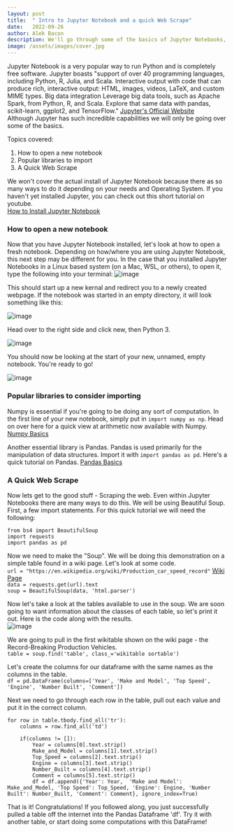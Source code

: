 ```yaml
---
layout: post
title:  " Intro to Jupyter Notebook and a quick Web Scrape"
date:   2022-09-26
author: Alek Bacon
description: We'll go through some of the basics of Jupyter Notebooks, then immediately put it to work by scraping the web using Beautiful Soup.
image: /assets/images/cover.jpg
---
```

Jupyter Notebook is a very popular way to run Python and is completely free software. Jupyter boasts "support of over 40 programming languages, including Python, R, Julia, and Scala. Interactive output with code that can produce rich, interactive output: HTML, images, videos, LaTeX, and custom MIME types. Big data integration
Leverage big data tools, such as Apache Spark, from Python, R, and Scala. Explore that same data with pandas, scikit-learn, ggplot2, and TensorFlow." [Jupyter's Official Website](https://jupyter.org/)<br>
Although Jupyter has such incredible capabilities we will only be going over some of the basics.

Topics covered:
1. How to open a new notebook
2. Popular libraries to import
3. A Quick Web Scrape

We won't cover the actual install of Jupyter Notebook because there as so many ways to do it depending on your needs and Operating System. If you haven't yet installed Jupyter, you can check out this short tutorial on youtube. <br> [How to Install Jupyter Notebook](https://www.youtube.com/watch?v=AuTkAWEa06E)

### How to open a new notebook
Now that you have Jupyter Notebook installed, let's look at how to open a fresh notebook. Depending on how/where you are using Jupyter Notebook, this next step may be different for you. In the case that you installed Jupyter Notebooks in a Linux based system (on a Mac, WSL, or others), to open it, type the following into your terminal:
![image](https://user-images.githubusercontent.com/112503027/192652540-739861b2-1375-4dd1-9795-383f33cc45ab.png) <br>

This should start up a new kernal and redirect you to a newly created webpage. If the notebook was started in an empty directory, it will look something like this:

![image](https://user-images.githubusercontent.com/112503027/192652955-937824aa-6206-4dad-b6b4-9ff1bee5b99d.png) <br>


Head over to the right side and click new, then Python 3. <br>

![image](https://user-images.githubusercontent.com/112503027/192653502-045e1827-46d2-450b-a8ed-f7d196fd8429.png)

You should now be looking at the start of your new, unnamed, empty notebook. You're ready to go! <br>

![image](https://user-images.githubusercontent.com/112503027/192653717-64503a26-e8ff-484b-8c46-fe2e25f070c3.png)



### Popular libraries to consider importing
Numpy is essential if you're going to be doing any sort of computation. In the first line of your new notebook, simply put in `import numpy as np`. Head on over here for a quick view at arithmetic now available with Numpy. [Numpy Basics](https://www.datacamp.com/cheat-sheet/numpy-cheat-sheet-data-analysis-in-python?irclickid=yZGxP3VnvxyIR2TRSmUZGX%3A7UkDTvjQN2VKzTM0&irgwc=1&utm_medium=affiliate&utm_source=impact&utm_campaign=000000_1-2003851_2-mix_3-all_4-na_5-na_6-na_7-mp_8-affl-ip_9-na_10-bau_11-Bing%20Rebates%20by%20Microsoft&utm_content=BANNER) <br>

Another essential library is Pandas. Pandas is used primarily for the manipulation of data structures. Import it with `import pandas as pd`. Here's a quick tutorial on Pandas. [Pandas Basics](https://www.datacamp.com/cheat-sheet/numpy-cheat-sheet-data-analysis-in-python?irclickid=yZGxP3VnvxyIR2TRSmUZGX%3A7UkDTvjQN2VKzTM0&irgwc=1&utm_medium=affiliate&utm_source=impact&utm_campaign=000000_1-2003851_2-mix_3-all_4-na_5-na_6-na_7-mp_8-affl-ip_9-na_10-bau_11-Bing%20Rebates%20by%20Microsoft&utm_content=BANNER) <br>

### A Quick Web Scrape
Now lets get to the good stuff - Scraping the web. Even within Jupyter Notebooks there are many ways to do this. We will be using Beautiful Soup. 
First, a few import statements. For this quick tutorial we will need the following: <br>

`from bs4 import BeautifulSoup` <br>
`import requests` <br>
`import pandas as pd` <br>

Now we need to make the "Soup". We will be doing this demonstration on a simple table found in a wiki page. Let's look at some code. <br>
`url = "https://en.wikipedia.org/wiki/Production_car_speed_record"` 
[Wiki Page](https://en.wikipedia.org/wiki/Production_car_speed_record) <br>
`data = requests.get(url).text` <br>
`soup = BeautifulSoup(data, 'html.parser')` <br>

Now let's take a look at the tables available to use in the soup. We are soon going to want information about the classes of each table, so let's print it out. Here is the code along with the results. <br>
![image](https://user-images.githubusercontent.com/112503027/192661181-69931d8f-41c2-4017-8db0-7bc914fbeb67.png) <br>

We are going to pull in the first wikitable shown on the wiki page - the Record-Breaking Production Vehicles. <br>
`table = soup.find('table', class_='wikitable sortable')` <br>

Let's create the columns for our dataframe with the same names as the columns in the table. <br>
`df = pd.DataFrame(columns=['Year', 'Make and Model', 'Top Speed', 'Engine', 'Number Built', 'Comment'])` <br>

Next we need to go through each row in the table, pull out each value and put it in the correct column. <br>

    for row in table.tbody.find_all('tr'):
        columns = row.find_all('td')
    
        if(columns != []):
            Year = columns[0].text.strip()
            Make_and_Model = columns[1].text.strip()
            Top_Speed = columns[2].text.strip()
            Engine = columns[3].text.strip()
            Number_Built = columns[4].text.strip()
            Comment = columns[5].text.strip()
            df = df.append({'Year': Year,  'Make and Model': Make_and_Model, 'Top Speed': Top_Speed, 'Engine': Engine, 'Number Built': Number_Built, 'Comment': Comment}, ignore_index=True)

That is it! Congratulations! If you followed along, you just successfully pulled a table off the internet into the Pandas Dataframe 'df'. Try it with another table, or start doing some computations with this DataFrame!
            
